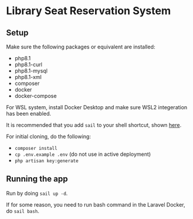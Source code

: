 # Library Seat Reservation System

## Setup

Make sure the following packages or equivalent are installed:

-   php8.1
-   php8.1-curl
-   php8.1-mysql
-   php8.1-xml
-   composer
-   docker
-   docker-compose

For WSL system, install Docker Desktop and make sure WSL2 integeration has been enabled.

It is recommended that you add `sail` to your shell shortcut, shown [here](https://laravel.com/docs/9.x/sail#configuring-a-bash-alias).

For initial cloning, do the following:

-   `composer install`
-   `cp .env.example .env` (do not use in active deployment)
-   `php artisan key:generate`

## Running the app

Run by doing `sail up -d`.

If for some reason, you need to run bash command in the Laravel Docker, do `sail bash`.
